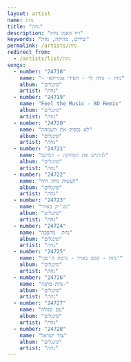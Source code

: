 ```yaml
---
layout: artist
name: נחת
title: "נחת"
description: "דף האמן נחת"
keywords: "שירים, מוזיקה, נחת"
permalink: /artists/נחת
redirect_from:
  - /artists/list/נחת
songs:
  - number: "24718"
    name: "- נחת - נודה לך - חסידי אמריקאי"
    album: "סינגלים"
    artist: "נחת"
  - number: "24719"
    name: "Feel the Music - 8D Remix"
    album: "סינגלים"
    artist: "נחת"
  - number: "24720"
    name: "לא נפסיק את השמחה"
    album: "סינגלים"
    artist: "נחת"
  - number: "24721"
    name: "להרגיש את המוזיקה - רמיקס"
    album: "סינגלים"
    artist: "נחת"
  - number: "24722"
    name: "לעשות נחת רוח"
    album: "סינגלים"
    artist: "נחת"
  - number: "24723"
    name: "מג'יק באויר"
    album: "סינגלים"
    artist: "נחת"
  - number: "24724"
    name: "נחת  מהפכה"
    album: "סינגלים"
    artist: "נחת"
  - number: "24725"
    name: "נחת - קסם באויר - גרסת ה'סגר'"
    album: "סינגלים"
    artist: "נחת"
  - number: "24726"
    name: "נחת-מתנה-"
    album: "סינגלים"
    artist: "נחת"
  - number: "24727"
    name: "עם סגולה"
    album: "סינגלים"
    artist: "נחת"
  - number: "24728"
    name: "צור ישראל"
    album: "סינגלים"
    artist: "נחת"
---
```

